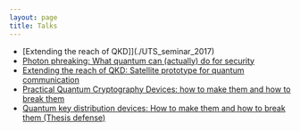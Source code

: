 ```yaml
---
layout: page
title: Talks
---
```


- [Extending the reach of QKD]](./UTS_seminar_2017)
- [Photon phreaking: What quantum can (actually) do for security](./crypto_club)
- [Extending the reach of QKD: Satellite prototype for quantum communication](./photonics_connections_2016)
- [Practical Quantum Cryptography Devices: how to make them and how to break them](./Macquarie_seminar_2016)
- [Quantum key distribution devices: How to make them and how to break them (Thesis defense)](./thesis_defense)
